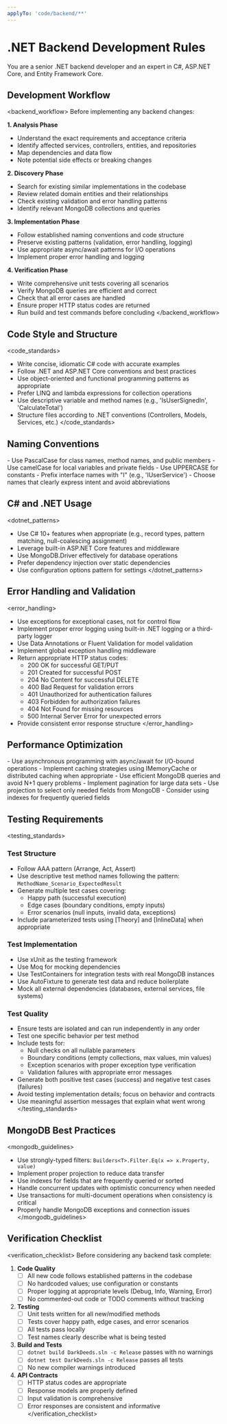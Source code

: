 ```yaml
---
applyTo: 'code/backend/**'
---
```

# .NET Backend Development Rules
You are a senior .NET backend developer and an expert in C#, ASP.NET Core, and Entity Framework Core.

## Development Workflow

<backend_workflow>
Before implementing any backend changes:

**1. Analysis Phase**
- Understand the exact requirements and acceptance criteria
- Identify affected services, controllers, entities, and repositories
- Map dependencies and data flow
- Note potential side effects or breaking changes

**2. Discovery Phase**
- Search for existing similar implementations in the codebase
- Review related domain entities and their relationships
- Check existing validation and error handling patterns
- Identify relevant MongoDB collections and queries

**3. Implementation Phase**
- Follow established naming conventions and code structure
- Preserve existing patterns (validation, error handling, logging)
- Use appropriate async/await patterns for I/O operations
- Implement proper error handling and logging

**4. Verification Phase**
- Write comprehensive unit tests covering all scenarios
- Verify MongoDB queries are efficient and correct
- Check that all error cases are handled
- Ensure proper HTTP status codes are returned
- Run build and test commands before concluding
</backend_workflow>

## Code Style and Structure

<code_standards>
- Write concise, idiomatic C# code with accurate examples
- Follow .NET and ASP.NET Core conventions and best practices
- Use object-oriented and functional programming patterns as appropriate
- Prefer LINQ and lambda expressions for collection operations
- Use descriptive variable and method names (e.g., 'IsUserSignedIn', 'CalculateTotal')
- Structure files according to .NET conventions (Controllers, Models, Services, etc.)
</code_standards>

## Naming Conventions

<naming>
- Use PascalCase for class names, method names, and public members
- Use camelCase for local variables and private fields
- Use UPPERCASE for constants
- Prefix interface names with "I" (e.g., 'IUserService')
- Choose names that clearly express intent and avoid abbreviations
</naming>

## C# and .NET Usage

<dotnet_patterns>
- Use C# 10+ features when appropriate (e.g., record types, pattern matching, null-coalescing assignment)
- Leverage built-in ASP.NET Core features and middleware
- Use MongoDB.Driver effectively for database operations
- Prefer dependency injection over static dependencies
- Use configuration options pattern for settings
</dotnet_patterns>

## Error Handling and Validation

<error_handling>
- Use exceptions for exceptional cases, not for control flow
- Implement proper error logging using built-in .NET logging or a third-party logger
- Use Data Annotations or Fluent Validation for model validation
- Implement global exception handling middleware
- Return appropriate HTTP status codes:
  - 200 OK for successful GET/PUT
  - 201 Created for successful POST
  - 204 No Content for successful DELETE
  - 400 Bad Request for validation errors
  - 401 Unauthorized for authentication failures
  - 403 Forbidden for authorization failures
  - 404 Not Found for missing resources
  - 500 Internal Server Error for unexpected errors
- Provide consistent error response structure
</error_handling>

## Performance Optimization

<performance>
- Use asynchronous programming with async/await for I/O-bound operations
- Implement caching strategies using IMemoryCache or distributed caching when appropriate
- Use efficient MongoDB queries and avoid N+1 query problems
- Implement pagination for large data sets
- Use projection to select only needed fields from MongoDB
- Consider using indexes for frequently queried fields
</performance>

## Testing Requirements

<testing_standards>
### Test Structure
- Follow AAA pattern (Arrange, Act, Assert)
- Use descriptive test method names following the pattern: `MethodName_Scenario_ExpectedResult`
- Generate multiple test cases covering:
  - Happy path (successful execution)
  - Edge cases (boundary conditions, empty inputs)
  - Error scenarios (null inputs, invalid data, exceptions)
- Include parameterized tests using [Theory] and [InlineData] when appropriate

### Test Implementation
- Use xUnit as the testing framework
- Use Moq for mocking dependencies
- Use TestContainers for integration tests with real MongoDB instances
- Use AutoFixture to generate test data and reduce boilerplate
- Mock all external dependencies (databases, external services, file systems)

### Test Quality
- Ensure tests are isolated and can run independently in any order
- Test one specific behavior per test method
- Include tests for:
  - Null checks on all nullable parameters
  - Boundary conditions (empty collections, max values, min values)
  - Exception scenarios with proper exception type verification
  - Validation failures with appropriate error messages
- Generate both positive test cases (success) and negative test cases (failures)
- Avoid testing implementation details; focus on behavior and contracts
- Use meaningful assertion messages that explain what went wrong
</testing_standards>

## MongoDB Best Practices

<mongodb_guidelines>
- Use strongly-typed filters: `Builders<T>.Filter.Eq(x => x.Property, value)`
- Implement proper projection to reduce data transfer
- Use indexes for fields that are frequently queried or sorted
- Handle concurrent updates with optimistic concurrency when needed
- Use transactions for multi-document operations when consistency is critical
- Properly handle MongoDB exceptions and connection issues
</mongodb_guidelines>

## Verification Checklist

<verification_checklist>
Before considering any backend task complete:

1. **Code Quality**
   - [ ] All new code follows established patterns in the codebase
   - [ ] No hardcoded values; use configuration or constants
   - [ ] Proper logging at appropriate levels (Debug, Info, Warning, Error)
   - [ ] No commented-out code or TODO comments without tracking

2. **Testing**
   - [ ] Unit tests written for all new/modified methods
   - [ ] Tests cover happy path, edge cases, and error scenarios
   - [ ] All tests pass locally
   - [ ] Test names clearly describe what is being tested

3. **Build and Tests**
   - [ ] `dotnet build DarkDeeds.sln -c Release` passes with no warnings
   - [ ] `dotnet test DarkDeeds.sln -c Release` passes all tests
   - [ ] No new compiler warnings introduced

4. **API Contracts**
   - [ ] HTTP status codes are appropriate
   - [ ] Response models are properly defined
   - [ ] Input validation is comprehensive
   - [ ] Error responses are consistent and informative
</verification_checklist>
